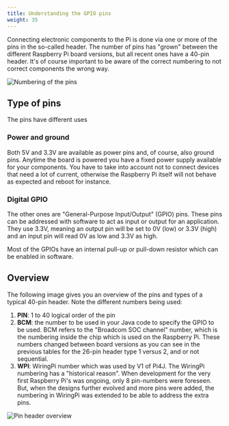 ```yaml
---
title: Understanding the GPIO pins
weight: 35
---
```


Connecting electronic components to the Pi is done via one or more of the pins in the so-called header. The number of 
pins has "grown" between the different Raspberry Pi board versions, but all recent ones have a 40-pin header. It's of
course important to be aware of the correct numbering to not correct components the wrong way.

![Numbering of the pins](/assets/getting-started/pins/headernumber-on-board.jpg)

## Type of pins

The pins have different uses

### Power and ground

Both 5V and 3.3V are available as power pins and, of course, also ground pins. Anytime the board is powered you have a 
fixed power supply available for your components. You have to take into account not to connect devices that need a lot 
of current, otherwise the Raspberry Pi itself will not behave as expected and reboot for instance.

### Digital GPIO

The other ones are "General-Purpose Input/Output" (GPIO) pins. These pins can be addressed with software to act as input 
or output for an application. They use 3.3V, meaning an output pin will be set to 0V (low) or 3.3V (high) and an input 
pin will read 0V as low and 3.3V as high.

Most of the GPIOs have an internal pull-up or pull-down resistor which can be enabled in software.

## Overview 

The following image gives you an overview of the pins and types of a typical 40-pin header. Note the different numbers
being used:

1. **PIN**: 1 to 40 logical order of the pin
2. **BCM**: the number to be used in your Java code to specify the GPIO to be used. BCM refers to the "Broadcom SOC channel" number, 
   which is the numbering inside the chip which is used on the Raspberry Pi. These numbers changed between board versions 
   as you can see in the previous tables for the 26-pin header type 1 versus 2, and or not sequential.
3. **WPI**: WiringPi number which was used by V1 of Pi4J. The WiringPi numbering has a "historical reason". When development 
   for the very first Raspberry Pi's was ongoing, only 8 pin-numbers were foreseen. But, when the designs further evolved 
   and more pins were added, the numbering in WiringPi was extended to be able to address the extra pins.

![Pin header overview](/assets/getting-started/pins/headerpins_in_header.png)